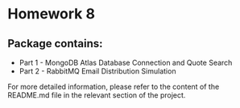 # Homework 8

## Package contains:

 - Part 1 - MongoDB Atlas Database Connection and Quote Search
 - Part 2 - RabbitMQ Email Distribution Simulation

 For more detailed information, please refer to the content of the README.md file in the relevant section of the project.

